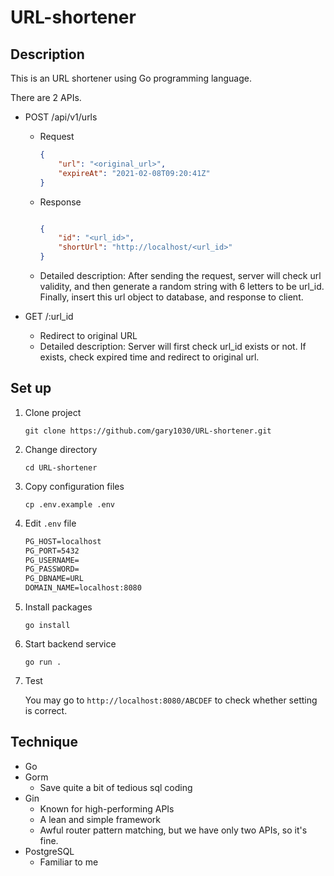 # URL-shortener

## Description

This is an URL shortener using Go programming language.

There are 2 APIs.

* POST /api/v1/urls
  * Request

    ```json
    {
        "url": "<original_url>",
        "expireAt": "2021-02-08T09:20:41Z"
    }
    ```

  * Response
  
    ```json

    {
        "id": "<url_id>",
        "shortUrl": "http://localhost/<url_id>"
    }
    ```

  * Detailed description: After sending the request, server will check url validity, and then generate a random string with 6 letters to be url_id. Finally, insert this url object to database, and response to client.

* GET /:url_id
  * Redirect to original URL
  * Detailed description: Server will first check url_id exists or not. If exists, check expired time and redirect to original url.

## Set up

1. Clone project

    ```shell
    git clone https://github.com/gary1030/URL-shortener.git
    ```

2. Change directory

   ```shell
   cd URL-shortener
   ```

3. Copy configuration files

    ```shell
    cp .env.example .env
    ```

4. Edit `.env` file

    ```txt
    PG_HOST=localhost
    PG_PORT=5432
    PG_USERNAME=
    PG_PASSWORD=
    PG_DBNAME=URL
    DOMAIN_NAME=localhost:8080
    ```
    
5. Install packages

    ```shell
    go install
    ```

6. Start backend service

    ```shell
    go run .
    ```

7. Test

   You may go to `http://localhost:8080/ABCDEF` to check whether setting is correct.

## Technique

* Go
* Gorm
  * Save quite a bit of tedious sql coding
  <!-- * Slow down application rather than SQLite -->
* Gin
  * Known for high-performing APIs
  * A lean and simple framework
  * Awful router pattern matching, but we have only two APIs, so it's fine.
* PostgreSQL
  * Familiar to me
